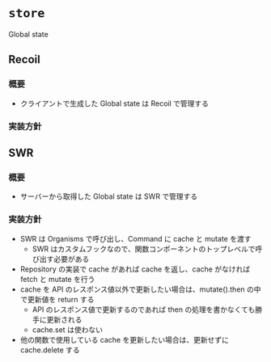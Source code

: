 # `store`

Global state

## Recoil

### 概要

- クライアントで生成した Global state は Recoil で管理する

### 実装方針

## SWR

### 概要

- サーバーから取得した Global state は SWR で管理する

### 実装方針

- SWR は Organisms で呼び出し、Command に cache と mutate を渡す
  - SWR はカスタムフックなので、関数コンポーネントのトップレベルで呼び出す必要がある
- Repository の実装で cache があれば cache を返し、cache がなければ fetch と mutate を行う
- cache を API のレスポンス値以外で更新したい場合は、mutate().then の中で更新値を return する
  - API のレスポンス値で更新するのであれば then の処理を書かなくても勝手に更新される
  - cache.set は使わない
- 他の関数で使用している cache を更新したい場合は、更新せずに cache.delete する
